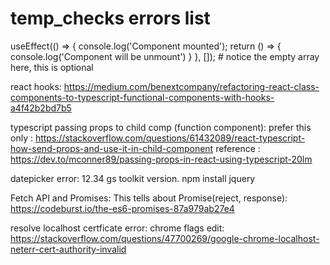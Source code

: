 # temp_checks errors list


useEffect(() => {
        console.log('Component mounted');
        return () => {
            console.log('Component will be unmount')
        }
    }, []); # notice the empty array here, this is optional


react hooks:
https://medium.com/benextcompany/refactoring-react-class-components-to-typescript-functional-components-with-hooks-a4f42b2bd7b5

typescript passing props to child comp (function component):
prefer this only : https://stackoverflow.com/questions/61432089/react-typescript-how-send-props-and-use-it-in-child-component
reference : https://dev.to/mconner89/passing-props-in-react-using-typescript-20lm


datepicker error:
12.34 gs toolkit version.
npm install jquery


Fetch API and Promises:
This tells about Promise(reject, response):
https://codeburst.io/the-es6-promises-87a979ab27e4


resolve localhost certficate error: chrome flags edit:
https://stackoverflow.com/questions/47700269/google-chrome-localhost-neterr-cert-authority-invalid
